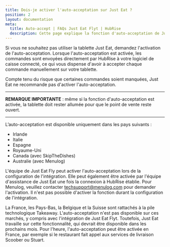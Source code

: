 ```yaml
---
title: Dois-je activer l'auto-acceptation sur Just Eat ?
position: 2
layout: documentation
meta:
  title: Auto-accept | FAQs Just Eat Flyt | HubRise
  description: Cette page explique la fonction d'auto-acceptation de Just Eat lors de la connexion de HubRise à Just Eat Flyt Bridge.
---
```


Si vous ne souhaitez pas utiliser la tablette Just Eat, demandez l'activation de l'auto-acceptation. Lorsque l'auto-acceptation est activée, les commandes sont envoyées directement par HubRise à votre logiciel de caisse connecté, ce qui vous dispense d'avoir à accepter chaque commande manuellement sur votre tablette.

Compte tenu du risque que certaines commandes soient manquées, Just Eat ne recommande pas d'activer l'auto-acceptation.

---

**REMARQUE IMPORTANTE** : même si la fonction d'auto-acceptation est activée, la tablette doit rester allumée pour que le point de vente reste ouvert.

---

L’auto-acceptation est disponible uniquement dans les pays suivants :

- Irlande
- Italie
- Espagne
- Royaume-Uni
- Canada (avec SkipTheDishes)
- Australie (avec Menulog)

L'équipe de Just Eat Fly peut activer l'auto-acceptation lors de la configuration de l'intégration. Elle peut également être activée par l'équipe d'assistance de Just Eat une fois la connexion à HubRise établie. Pour Menulog, veuillez contacter [techsupport@menulog.com](mailto:techsupport@menulog.com) pour demander l'activation. Il n'est pas possible d'activer la fonction durant la configuration de l'intégration.

La France, les Pays-Bas, la Belgique et la Suisse sont rattachés à la pile technologique Takeaway. L'auto-acceptation n'est pas disponible sur ces marchés, y compris avec l'intégration de Just Eat Flyt. Toutefois, Just Eat travaille sur cette fonctionnalité, qui devrait être disponible dans les prochains mois. Pour l'heure, l'auto-acceptation peut être activée en France, par exemple si le restaurant fait appel aux services de livraison Scoober ou Stuart.
